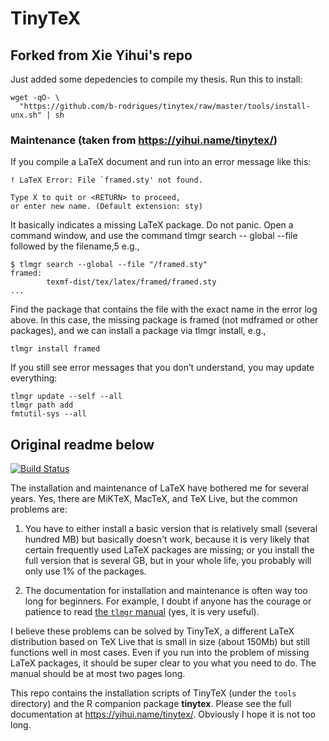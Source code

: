 # TinyTeX

## Forked from Xie Yihui's repo

Just added some depedencies to compile my thesis. Run this to install:


    wget -qO- \
      "https://github.com/b-rodrigues/tinytex/raw/master/tools/install-unx.sh" | sh


### Maintenance (taken from https://yihui.name/tinytex/)

If you compile a LaTeX document and run into an error message like this:

    ! LaTeX Error: File `framed.sty' not found.

    Type X to quit or <RETURN> to proceed,
    or enter new name. (Default extension: sty)

It basically indicates a missing LaTeX package. Do not panic. Open a command window, and use the command tlmgr search --     global --file followed by the filename,5 e.g.,

    $ tlmgr search --global --file "/framed.sty"
    framed:
            texmf-dist/tex/latex/framed/framed.sty
    ...

Find the package that contains the file with the exact name in the error log above. In this case, the missing package is framed (not mdframed or other packages), and we can install a package via tlmgr install, e.g.,

    tlmgr install framed

If you still see error messages that you don’t understand, you may update everything:

    tlmgr update --self --all
    tlmgr path add
    fmtutil-sys --all

## Original readme below

[![Build Status](https://travis-ci.org/yihui/tinytex.svg)](https://travis-ci.org/yihui/tinytex)

The installation and maintenance of LaTeX have bothered me for several years. Yes, there are MiKTeX, MacTeX, and TeX Live, but the common problems are:

1. You have to either install a basic version that is relatively small (several hundred MB) but basically doesn't work, because it is very likely that certain frequently used LaTeX packages are missing; or you install the full version that is several GB, but in your whole life, you probably will only use 1% of the packages.

2. The documentation for installation and maintenance is often way too long for beginners. For example, I doubt if anyone has the courage or patience to read [the `tlmgr` manual](https://www.tug.org/texlive/doc/tlmgr.html) (yes, it is very useful).

I believe these problems can be solved by TinyTeX, a different LaTeX distribution based on TeX Live that is small in size (about 150Mb) but still functions well in most cases. Even if you run into the problem of missing LaTeX packages, it should be super clear to you what you need to do. The manual should be at most two pages long.

This repo contains the installation scripts of TinyTeX (under the `tools` directory) and the R companion package **tinytex**. Please see the full documentation at <https://yihui.name/tinytex/>. Obviously I hope it is not too long.
